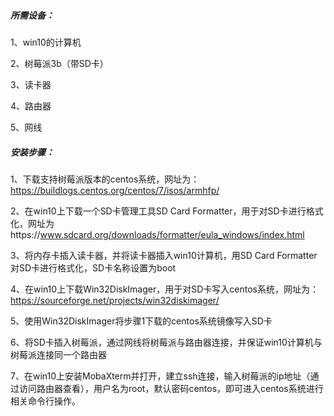 ##### 所需设备：

1、win10的计算机

2、树莓派3b（带SD卡）

3、读卡器

4、路由器

5、网线

##### 安装步骤：

1、下载支持树莓派版本的centos系统，网址为：https://buildlogs.centos.org/centos/7/isos/armhfp/

2、在win10上下载一个SD卡管理工具SD Card Formatter，用于对SD卡进行格式化，网址为https://www.sdcard.org/downloads/formatter/eula_windows/index.html

3、将内存卡插入读卡器，并将读卡器插入win10计算机，用SD Card Formatter对SD卡进行格式化，SD卡名称设置为boot

4、在win10上下载Win32DiskImager，用于对SD卡写入centos系统，网址为：https://sourceforge.net/projects/win32diskimager/

5、使用Win32DiskImager将步骤1下载的centos系统镜像写入SD卡

6、将SD卡插入树莓派，通过网线将树莓派与路由器连接，并保证win10计算机与树莓派连接同一个路由器

7、在win10上安装MobaXterm并打开，建立ssh连接，输入树莓派的ip地址（通过访问路由器查看），用户名为root，默认密码centos，即可进入centos系统进行相关命令行操作。